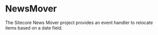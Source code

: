 NewsMover
=========

The Sitecore News Mover project provides an event handler to relocate items based on a date field. 